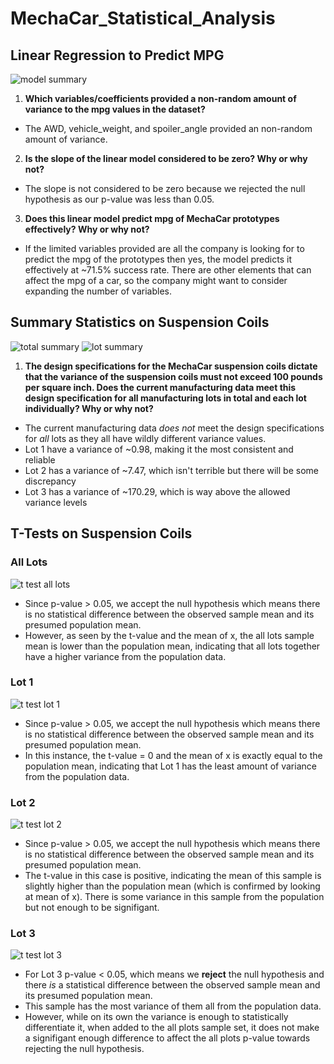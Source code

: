 # MechaCar_Statistical_Analysis

## Linear Regression to Predict MPG
![model summary](https://user-images.githubusercontent.com/100237685/183472292-e3215cc8-605e-4da1-994b-9bcd48a54554.png)


1. **Which variables/coefficients provided a non-random amount of variance to the mpg values in the dataset?**
- The AWD, vehicle_weight, and spoiler_angle provided an non-random amount of variance.

2. **Is the slope of the linear model considered to be zero? Why or why not?**
- The slope is not considered to be zero because we rejected the null hypothesis as our p-value was less than 0.05. 

3. **Does this linear model predict mpg of MechaCar prototypes effectively? Why or why not?**
- If the limited variables provided are all the company is looking for to predict the mpg of the prototypes then yes, the model predicts it effectively at ~71.5% success rate. There are other elements that can affect the mpg of a car, so the company might want to consider expanding the number of variables. 





## Summary Statistics on Suspension Coils
![total summary](https://user-images.githubusercontent.com/100237685/183479889-5298a5f9-c354-4670-87b7-3798e7da7ce7.png)
![lot summary](https://user-images.githubusercontent.com/100237685/183479922-eef35c16-68fb-4a8d-bb5d-003f8f375b8f.png)

1. **The design specifications for the MechaCar suspension coils dictate that the variance of the suspension coils must not exceed 100 pounds per square inch. Does the current manufacturing data meet this design specification for all manufacturing lots in total and each lot individually? Why or why not?**
- The current manufacturing data *does not* meet the design specifications for *all* lots as they all have wildly different variance values. 
- Lot 1 have a variance of ~0.98, making it the most consistent and reliable
- Lot 2 has a variance of ~7.47, which isn't terrible but there will be some discrepancy
- Lot 3 has a variance of ~170.29, which is way above the allowed variance levels




## T-Tests on Suspension Coils


### All Lots
![t test all lots](https://user-images.githubusercontent.com/100237685/183484254-9f917583-ad8c-43d4-b062-2a8b0785efdc.png)

- Since p-value > 0.05, we accept the null hypothesis which means there is  no statistical difference between the observed sample mean and its presumed population mean.
- However, as seen by the t-value and the mean of x, the all lots sample mean is lower than the population mean, indicating that all lots together have a higher variance from the population data. 



### Lot 1
![t test lot 1](https://user-images.githubusercontent.com/100237685/183484311-4bfeafb9-8d12-452e-9e8a-d4d3897c6e1a.png)

- Since p-value > 0.05, we accept the null hypothesis which means there is no statistical difference between the observed sample mean and its presumed population mean.
- In this instance, the t-value = 0 and the mean of x is exactly equal to the population mean, indicating that Lot 1 has the least amount of variance from the population data.


### Lot 2
![t test lot 2](https://user-images.githubusercontent.com/100237685/183484369-5f012035-b8b6-4e64-9b6f-a114e9b8c90e.png)

- Since p-value > 0.05, we accept the null hypothesis which means there is no statistical difference between the observed sample mean and its presumed population mean.
- The t-value in this case is positive, indicating the mean of this sample is slightly higher than the population mean (which is confirmed by looking at mean of x). There is some variance in this sample from the population but not enough to be signifigant.


### Lot 3
![t test lot 3](https://user-images.githubusercontent.com/100237685/183484411-2922fafd-edcb-4362-a1d0-2b6a600d892b.png)

- For Lot 3 p-value < 0.05, which means we **reject** the null hypothesis and there *is* a statistical difference between the observed sample mean and its presumed population mean.
- This sample has the most variance of them all from the population data.
- However, while on its own the variance is enough to statistically differentiate it, when added to the all plots sample set, it does not make a signifigant enough difference to affect the all plots p-value towards rejecting the null hypothesis. 

